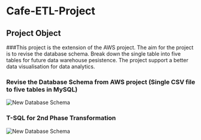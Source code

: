# Cafe-ETL-Project

## Project Object
###This project is the extension of the AWS project.  The aim for the project is to revise the database schema.  Break down the single table into five tables for future data warehouse pesistence.  The project support a better data visualisation for data analytics.

### Revise the Database Schema from AWS project (Single CSV file to five tables in MySQL)
![New Database Schema](https://github.com/data-engineer-sk/ETL-Cafe-Project-Local-MySQL-/blob/main/img/Database-Schema.png)


### T-SQL for 2nd Phase Transformation 
![New Database Schema](https://github.com/data-engineer-sk/ETL-Cafe-Project-Local-MySQL-/blob/main/img/2nd%20Phase%20Transformation.png)


